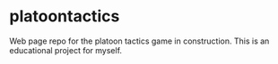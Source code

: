 # platoontactics
Web page repo for the platoon tactics game in construction. This is an educational project for myself.
